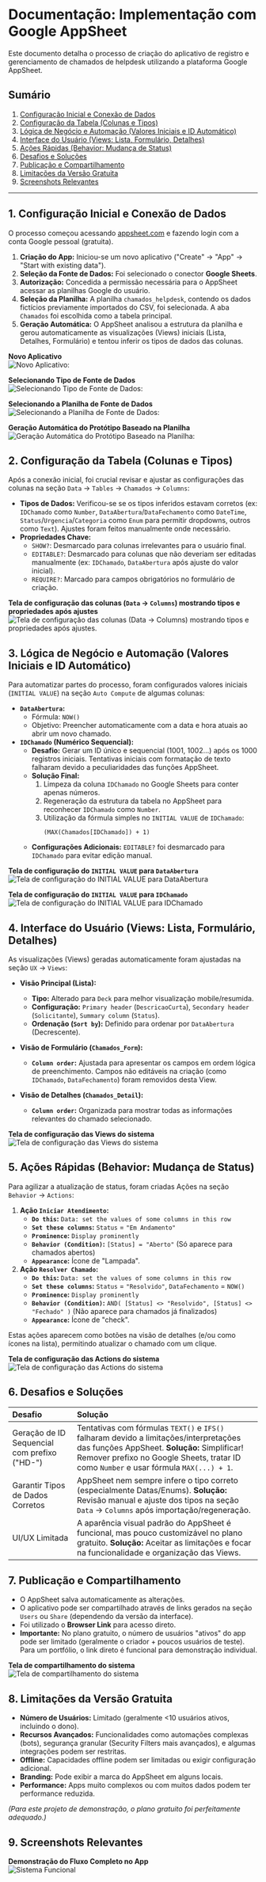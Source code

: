 # Documentação: Implementação com Google AppSheet

Este documento detalha o processo de criação do aplicativo de registro e gerenciamento de chamados de helpdesk utilizando a plataforma Google AppSheet.

## Sumário

1.  [Configuração Inicial e Conexão de Dados](#1-configuração-inicial-e-conexão-de-dados)
2.  [Configuração da Tabela (Colunas e Tipos)](#2-configuração-da-tabela-colunas-e-tipos)
3.  [Lógica de Negócio e Automação (Valores Iniciais e ID Automático)](#3-lógica-de-negócio-e-automação-valores-iniciais-e-id-automático)
4.  [Interface do Usuário (Views: Lista, Formulário, Detalhes)](#4-interface-do-usuário-views-lista-formulário-detalhes)
5.  [Ações Rápidas (Behavior: Mudança de Status)](#5-ações-rápidas-behavior-mudança-de-status)
6.  [Desafios e Soluções](#6-desafios-e-soluções)
7.  [Publicação e Compartilhamento](#7-publicação-e-compartilhamento)
8.  [Limitações da Versão Gratuita](#8-limitações-da-versão-gratuita)
9.  [Screenshots Relevantes](#9-screenshots-relevantes)

---

## 1. Configuração Inicial e Conexão de Dados

O processo começou acessando [appsheet.com](https://www.appsheet.com/) e fazendo login com a conta Google pessoal (gratuita).

1.  **Criação do App:** Iniciou-se um novo aplicativo ("Create" -> "App" -> "Start with existing data").
2.  **Seleção da Fonte de Dados:** Foi selecionado o conector **Google Sheets**.
3.  **Autorização:** Concedida a permissão necessária para o AppSheet acessar as planilhas Google do usuário.
4.  **Seleção da Planilha:** A planilha `chamados_helpdesk`, contendo os dados fictícios previamente importados do CSV, foi selecionada. A aba `Chamados` foi escolhida como a tabela principal.
5.  **Geração Automática:** O AppSheet analisou a estrutura da planilha e gerou automaticamente as visualizações (Views) iniciais (Lista, Detalhes, Formulário) e tentou inferir os tipos de dados das colunas.


**Novo Aplicativo**  
   ![Novo Aplicativo:](screenshots/HelpdeskAPP_Inicio1.png)  



**Selecionando Tipo de Fonte de Dados**  
   ![Selecionando Tipo de Fonte de Dados:](screenshots/HelpdeskAPP_inicio2.png)  



**Selecionando a Planilha de Fonte de Dados**  
   ![Selecionando a Planilha de Fonte de Dados:](screenshots/HelpdeskAPP_inicio3.png)  



**Geração Automática do Protótipo Baseado na Planilha**  
   ![Geração Automática do Protótipo Baseado na Planilha:](screenshots/HelpdeskAPP_inicio4.png)  




## 2. Configuração da Tabela (Colunas e Tipos)

Após a conexão inicial, foi crucial revisar e ajustar as configurações das colunas na seção `Data` -> `Tables` -> `Chamados` -> `Columns`:

*   **Tipos de Dados:** Verificou-se se os tipos inferidos estavam corretos (ex: `IDChamado` como `Number`, `DataAbertura`/`DataFechamento` como `DateTime`, `Status`/`Urgencia`/`Categoria` como `Enum` para permitir dropdowns, outros como `Text`). Ajustes foram feitos manualmente onde necessário.
*   **Propriedades Chave:**
    *   `SHOW?`: Desmarcado para colunas irrelevantes para o usuário final.
    *   `EDITABLE?`: Desmarcado para colunas que não deveriam ser editadas manualmente (ex: `IDChamado`, `DataAbertura` após ajuste do valor inicial).
    *   `REQUIRE?`: Marcado para campos obrigatórios no formulário de criação.  




**Tela de configuração das colunas (`Data` -> `Columns`) mostrando tipos e propriedades após ajustes**  
![Tela de configuração das colunas (`Data` -> `Columns`) mostrando tipos e propriedades após ajustes.](screenshots/HelpdeskAPP_Colunas.png)  


## 3. Lógica de Negócio e Automação (Valores Iniciais e ID Automático)

Para automatizar partes do processo, foram configurados valores iniciais (`INITIAL VALUE`) na seção `Auto Compute` de algumas colunas:

*   **`DataAbertura`:**
    *   Fórmula: `NOW()`
    *   Objetivo: Preencher automaticamente com a data e hora atuais ao abrir um novo chamado.
*   **`IDChamado` (Numérico Sequencial):**
    *   **Desafio:** Gerar um ID único e sequencial (1001, 1002...) após os 1000 registros iniciais. Tentativas iniciais com formatação de texto falharam devido a peculiaridades das funções AppSheet.
    *   **Solução Final:**
        1.  Limpeza da coluna `IDChamado` no Google Sheets para conter apenas números.
        2.  Regeneração da estrutura da tabela no AppSheet para reconhecer `IDChamado` como `Number`.
        3.  Utilização da fórmula simples no `INITIAL VALUE` de `IDChamado`:
            ```appsheet
            (MAX(Chamados[IDChamado]) + 1)
            ```
    *   **Configurações Adicionais:** `EDITABLE?` foi desmarcado para `IDChamado` para evitar edição manual.

**Tela de configuração do `INITIAL VALUE` para `DataAbertura`**
![Tela de configuração do `INITIAL VALUE` para `DataAbertura`](screenshots/HelpdeskAPP_formula_Initial_Dataabertura.png)  

**Tela de configuração do `INITIAL VALUE` para `IDChamado`**
![Tela de configuração do `INITIAL VALUE` para `IDChamado`](screenshots/HelpdeskAPP_formula_Initial_IDchamado.png)  



## 4. Interface do Usuário (Views: Lista, Formulário, Detalhes)

As visualizações (Views) geradas automaticamente foram ajustadas na seção `UX` -> `Views`:

*   **Visão Principal (Lista):**
    *   **Tipo:** Alterado para `Deck` para melhor visualização mobile/resumida.
    *   **Configuração:** `Primary header` (`DescricaoCurta`), `Secondary header` (`Solicitante`), `Summary column` (`Status`).
    *   **Ordenação (`Sort by`):** Definido para ordenar por `DataAbertura` (Decrescente).
    
*   **Visão de Formulário (`Chamados_Form`):**
    *   **`Column order`:** Ajustada para apresentar os campos em ordem lógica de preenchimento. Campos não editáveis na criação (como `IDChamado`, `DataFechamento`) foram removidos desta View.
*   **Visão de Detalhes (`Chamados_Detail`):**
    *   **`Column order`:** Organizada para mostrar todas as informações relevantes do chamado selecionado.
 
       
**Tela de configuração das Views do sistema**
![Tela de configuração das Views do sistema](screenshots/HelpdeskAPP_Config_Telas.gif)



## 5. Ações Rápidas (Behavior: Mudança de Status)

Para agilizar a atualização de status, foram criadas Ações na seção `Behavior` -> `Actions`:

1.  **Ação `Iniciar Atendimento`:**
    *   **`Do this`:** `Data: set the values of some columns in this row`
    *   **`Set these columns`:** `Status` = `"Em Andamento"`
    *   **`Prominence`:** `Display prominently`
    *   **`Behavior (Condition)`:** `[Status] = "Aberto"` (Só aparece para chamados abertos)
    *   **`Appearance`:** Ícone de "Lampada".
2.  **Ação `Resolver Chamado`:**
    *   **`Do this`:** `Data: set the values of some columns in this row`
    *   **`Set these columns`:** `Status` = `"Resolvido"`, `DataFechamento` = `NOW()`
    *   **`Prominence`:** `Display prominently`
    *   **`Behavior (Condition)`:** `AND( [Status] <> "Resolvido", [Status] <> "Fechado" )` (Não aparece para chamados já finalizados)
    *   **`Appearance`:** Ícone de "check".

Estas ações aparecem como botões na visão de detalhes (e/ou como ícones na lista), permitindo atualizar o chamado com um clique.  

**Tela de configuração das Actions do sistema**
![Tela de configuração das Actions do sistema](screenshots/HelpdeskAPP_Config_Actions.gif)  


## 6. Desafios e Soluções

| Desafio                                    | Solução                                                                                                                                                               |
| :----------------------------------------- | :-------------------------------------------------------------------------------------------------------------------------------------------------------------------- |
| Geração de ID Sequencial com prefixo ("HD-") | Tentativas com fórmulas `TEXT()` e `IFS()` falharam devido a limitações/interpretações das funções AppSheet. **Solução:** Simplificar! Remover prefixo no Google Sheets, tratar ID como `Number` e usar fórmula `MAX(...) + 1`. |
| Garantir Tipos de Dados Corretos          | AppSheet nem sempre infere o tipo correto (especialmente Datas/Enums). **Solução:** Revisão manual e ajuste dos tipos na seção `Data` -> `Columns` após importação/regeneração. |
| UI/UX Limitada                             | A aparência visual padrão do AppSheet é funcional, mas pouco customizável no plano gratuito. **Solução:** Aceitar as limitações e focar na funcionalidade e organização das Views. |

## 7. Publicação e Compartilhamento

*   O AppSheet salva automaticamente as alterações.
*   O aplicativo pode ser compartilhado através de links gerados na seção `Users` ou `Share` (dependendo da versão da interface).
*   Foi utilizado o **Browser Link** para acesso direto.
*   **Importante:** No plano gratuito, o número de usuários "ativos" do app pode ser limitado (geralmente o criador + poucos usuários de teste). Para um portfólio, o link direto é funcional para demonstração individual.  

**Tela de compartilhamento do sistema**  
![Tela de compartilhamento do sistema](screenshots/HelpdeskAPP_Compartilhar_links.png)  



## 8. Limitações da Versão Gratuita

*   **Número de Usuários:** Limitado (geralmente <10 usuários ativos, incluindo o dono).
*   **Recursos Avançados:** Funcionalidades como automações complexas (bots), segurança granular (Security Filters mais avançados), e algumas integrações podem ser restritas.
*   **Offline:** Capacidades offline podem ser limitadas ou exigir configuração adicional.
*   **Branding:** Pode exibir a marca do AppSheet em alguns locais.
*   **Performance:** Apps muito complexos ou com muitos dados podem ter performance reduzida.

*(Para este projeto de demonstração, o plano gratuito foi perfeitamente adequado.)*

## 9. Screenshots Relevantes  

**Demonstração do Fluxo Completo no App**  
![Sistema Funcional](screenshots/APPSheet_HelpDesk_APP_Desktop_Web.gif)
